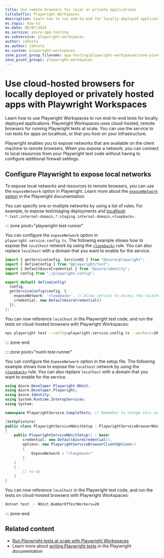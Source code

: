 ```yaml
---
title: Use remote browsers for local or private applications
titleSuffix: Playwright Workspaces
description: Learn how to run end-to-end for locally deployed applications with Playwright Workspaces. Use cloud-hosted browsers to test apps on localhost or private networks.
ms.topic: how-to
ms.date: 08/07/2025
ms.service: azure-app-testing
ms.subservice: playwright-workspaces
author: johnsta
ms.author: johnsta
ms.custom: playwright-workspaces
zone_pivot_group_filename: app-testing/playwright-workspaces/zone-pivots-groups.json
zone_pivot_groups: playwright-workspaces
---
```


# Use cloud-hosted browsers for locally deployed or privately hosted apps with Playwright Workspaces

Learn how to use Playwright Workspaces to run end-to-end tests for locally deployed applications. Playwright Workspaces uses cloud-hosted, remote browsers for running Playwright tests at scale. You can use the service to run tests for apps on localhost, or that you host on your infrastructure.

Playwright enables you to expose networks that are available on the client machine to remote browsers. When you expose a network, you can connect to local resources from your Playwright test code without having to configure additional firewall settings.

## Configure Playwright to expose local networks

To expose local networks and resources to remote browsers, you can use the `exposeNetwork` option in Playwright. Learn more about the [`exposeNetwork` option](https://playwright.dev/docs/next/api/class-browsertype#browser-type-connect-option-expose-network) in the Playwright documentation.

You can specify one or multiple networks by using a list of rules. For example, to expose test/staging deployments and [localhost](https://en.wikipedia.org/wiki/Localhost): `*.test.internal-domain,*.staging.internal-domain,<loopback>`.

::: zone pivot="playwright-test-runner"

You can configure the `exposeNetwork` option in `playwright.service.config.ts`. The following example shows how to expose the `localhost` network by using the [`<loopback>`](https://en.wikipedia.org/wiki/Loopback) rule. You can also replace `localhost` with a domain that you want to enable for the service.

```typescript
import { getServiceConfig, ServiceOS } from "@azure/playwright";
import { defineConfig } from "@playwright/test";
import { DefaultAzureCredential } from "@azure/identity";
import config from "./playwright.config";

export default defineConfig(
  config,
  getServiceConfig(config, {
    exposeNetwork: '<loopback>', // Allow service to access the localhost.
    credential: new DefaultAzureCredential()
  }),
);

```

You can now reference `localhost` in the Playwright test code, and run the tests on cloud-hosted browsers with Playwright Workspaces:

```bash
npx playwright test --config=playwright.service.config.ts --workers=20
```
::: zone-end


::: zone pivot="nunit-test-runner"

You can configure the `ExposeNetwork` option in the setup file. The following example shows how to expose the `localhost` network by using the [`<loopback>`](https://en.wikipedia.org/wiki/Loopback) rule. You can also replace `localhost` with a domain that you want to enable for the service. 

```c#
using Azure.Developer.Playwright.NUnit;
using Azure.Developer.Playwright;
using Azure.Identity;
using System.Runtime.InteropServices;
using System;

namespace PlaywrightService.SampleTests; // Remember to change this as per your project namespace

[SetUpFixture]
public class PlaywrightServiceNUnitSetup : PlaywrightServiceBrowserNUnit
{
    public PlaywrightServiceNUnitSetup() : base(
        credential: new DefaultAzureCredential(),
        options: new PlaywrightServiceBrowserClientOptions()
        {
            ExposeNetwork = "<loopback>"
        }
    )
    {
        // no-op
    }
}
```

You can now reference `localhost` in the Playwright test code, and run the tests on cloud-hosted browsers with Playwright Workspaces:

```bash
dotnet test -- NUnit.NumberOfTestWorkers=20
```

::: zone-end

## Related content

- [Run Playwright tests at scale with Playwright Workspaces](./quickstart-run-end-to-end-tests.md)
- Learn more about [writing Playwright tests](https://playwright.dev/docs/intro) in the Playwright documentation
